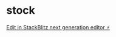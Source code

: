 # stock

[Edit in StackBlitz next generation editor ⚡️](https://stackblitz.com/~/github.com/meichingko/stock)